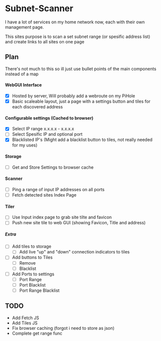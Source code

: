 # Subnet-Scanner

I have a lot of services on my home network now, each with their own management page.

This sites purpose is to scan a set subnet range (or spesific address list) and create links to all sites on one page

## Plan

There's not much to this so ill just use bullet points of the main components instead of a map

#### WebGUI Interface

* [X] Hosted by server, Will probably add a webroute on my PiHole
* [X] Basic scaleable layout, just a page with a settings button and tiles for each discovered address

#### Configurable settings (Cached to browser)

* [X] Select IP range x.x.x.x - x.x.x.x
* [ ] Select Spesific IP and optional port
* [X] Blacklisted IP's
  (Might add a blacklist button to tiles, not really needed for my uses)

#### Storage

* [ ] Get and Store Settings to browser cache

#### Scanner

* [ ] Ping a range of input IP addresses on all ports
* [ ] Fetch detected sites Index Page

#### Tiler

* [ ] Use Input index page to grab site tilte and favicon
* [ ] Push new site tile to web GUI (showing Favicon, Title and address)

##### Extra

* [ ] Add tiles to storage
  * [ ] Add live "up" and "down" connection indicators to tiles
* [ ] Add buttons to Tiles
  * [ ] Remove
  * [ ] Blacklist
* [ ] Add Ports to settings
  * [ ] Port Range
  * [ ] Port Blacklist
  * [ ] Port Range Blacklist

## TODO

* Add Fetch JS
* Add Tiles JS
* Fix browser caching (forgot i need to store as json)
* Complete get range func
